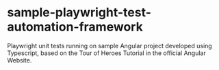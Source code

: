 # sample-playwright-test-automation-framework
Playwright unit tests running on sample Angular project developed using Typescript, based on the Tour of Heroes Tutorial in the official Angular Website.
